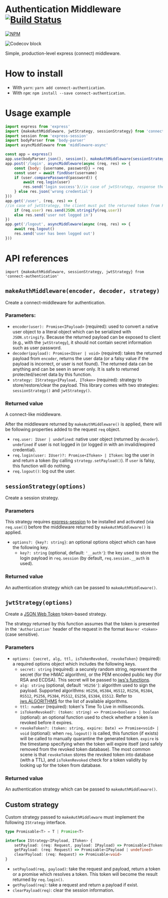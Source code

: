 # Authentication Middleware [![Build Status](https://travis-ci.org/tranvansang/connect-authentication.svg?branch=master)](https://travis-ci.org/tranvansang/connect-authentication)

[![NPM](https://nodei.co/npm/connect-authentication.png)](https://nodei.co/npm/connect-authenticationn/)

![Codecov block](https://codecov.io/gh/tranvansang/connect-authentication/branch/master/graphs/tree.svg)

Simple, production-level express (connect) middleware.

# How to install

- With `yarn`: `yarn add connect-authentication`.
- With `npm`: `npm install --save connect-authentication`.

# Usage example

```javascript
import express from 'express'
import {makeAuthMiddleware, jwtStrategy, sessionStrategy} from 'connect-authentication'
import session from 'express-session'
import bodyParser from 'body-parser'
import asyncMiddleware from 'middleware-async'

const app = express()
app.use(bodyParser.json(), session(), makeAuthMiddleware(sessionStrategy())) // in case of jwtStrategy, session() middleware is optional
app.post('/login', asyncMiddleware(async (req, res) => {
    const {body: {username, password}} = req
    const user = await findUser(username)
    if (user.comparePassword(password)) {
        await req.login(user)
        res.send('login success')//in case of jwtStrategy, response the client with the token returned by req.login().
    } else res.json('wrong credential')
}))
app.get('/user', (req, res) => {
//in case of jwtStrategy, the client must put the returned token from POST /login, in Authentication header with 'Bearer ' prefix.
    if (req.user) res.send(JSON.stringify(req.user))
    else res.send('user not logged in')
})
app.get('/logout', asyncMiddleware(async (req, res) => {
    await req.logout()
    res.send('user has been logged out')
}))
```

# API references

`import {makeAuthMiddleware, sessionStrategy, jwtStrategy} from 'connect-authentication'`

## `makeAuthMiddleware(encoder, decoder, strategy)`
Create a connect-middleware for authentication.

### Parameters:

- `encoder(user): Promise<IPayload>` (required): used to convert a native user object to a literal object which can be serialized with `JSON.stringify`.
Because the returned payload can be exposed to client (e.g., with the `jwtStrategy`), it should not contain secret information such as user password.
- `decoder(payload): Promise<IUser | void>` (required): takes the returned payload from `encoder`, returns the user data (or a falsy value if the payload is incorrect, or user is not found).
The returned data can be anything and can be seen in server only.
It is safe to returned protected/secret data by this function.
- `strategy: IStrategy<IPayload, IToken>` (required): strategy to store/restore/clear the payload.
This library comes with two strategies: `sessionStrategy()` and `jwtStrategy()`.

### Returned value

A connect-like middleware.

After the middleware returned by `makeAuthMiddleware()` is applied,
 there will be following properties added to the request `req` object.
- `req.user: IUser | undefined`: native user object (returned by `decoder`). `undefined` if user is not logged in (or logged in with an invalid/expired credential).
- `req.login(user: IUser)?: Promise<IToken> | IToken`: log the user in and return a token (by calling `strategy.setPayload()`).
If `user` is falsy, this function will do nothing.
- `req.logout()`: log out the user.

## `sessionStrategy(options)`
Create a session strategy.

### Parameters
This strategy requires [express-session](https://www.npmjs.com/package/express-session) to be installed and activated (via `req.use()`) before the middleware returned by `makeAuthMiddleware()` is applied.
- `options?: {key?: string}`: an optional options object which can have the following key.
  + `key?: string` (optional, default: `'__auth'`): the key used to store the login payload in `req.session` (by default, `req.session.__auth` is used).

### Returned value

An authentication strategy which can be passed to `makeAuthMiddleware()`.

## `jwtStrategy(options)`
Create a [JSON Web Token](https://tools.ietf.org/html/rfc7519) token-based strategy.

The strategy returned by this function assumes that the token is presented in the `'Authorization'` header of the request in the format `Bearer <token>` (case sensitive).
		
### Parameters
  + `options: {secret, alg, ttl, isTokenRevoked, revokeToken}` (required): a required options object which includes the following keys.
      + `secret: string` (required): a securely random string, represent the secret (for the HMAC algorithm), or the PEM encoded public key (for RSA and ECDSA).
      This secret will be passed to [jws's functions](https://github.com/brianloveswords/node-jws#jwsverifysignature-algorithm-secretorkey).
      + `alg: string` (optional, default `'HS256'`): algorithm used to sign the payload. Supported algorithms: `HS256`, `HS384`, `HS512`, `RS256`, `RS384`, `RS512`, `PS256`, `PS384`, `PS512`, `ES256`, `ES384`, `ES512`.
      Refer to [jws.ALGORITHMS](https://github.com/brianloveswords/node-jws#jwsalgorithms) for the list of available algorithms.
      + `ttl: number` (required): token's Time To Live in milliseconds.
      + `isTokenRevoked?: (token: string) => Promise<boolean> | boolean` (optional): an optional function used to check whether a token is revoked before it expires.
      + `revokeToken?: (token: string, expire: Date) => Promise<void> | void` (optional): when `req.logout()` is called, this function (if exists) will be called to manually quarantine the generated token.
      `expire` is the timestamp specifying when the token will expire itself (and safely removed from the revoked token database).
      The most common scene is that `revokeToken` stores the revoked token into database (with a TTL), and `isTokenRevoked` check for a token validity by looking up for the token from database.

### Returned value

An authentication strategy which can be passed to `makeAuthMiddleware()`.

## Custom strategy

Custom strategy passed to `makeAuthMiddleware` must implement the following `IStrategy` interface.

```typescript
type Promisable<T> = T | Promise<T>

interface IStrategy<IPayload, IToken> {
	setPayload: (req: Request, payload: IPayload) => Promisable<IToken>
	getPayload: (req: Request) => Promisable<IPayload | undefined>
	clearPayload: (req: Request) => Promisable<void>
}
```

- `setPayload(req, payload)`: take the request and payload, return a token or a promise which resolves a token.
This token will become the result returned by `req.login()`.
- `getPayload(req)`: take a request and return a payload if exist.
- `clearPayload(req)`: clear the session information.
